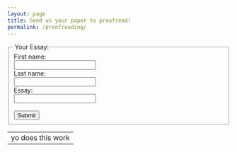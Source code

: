 ```yaml
---
layout: page
title: Send us your paper to proofread!
permalink: /proofreading/
---
```

<html>
<body>

<form action="action_page.php">
  <fieldset>
    <legend>Your Essay:</legend>
    First name:<br>
    <input type="text" name="firstname">
    <br>
    Last name:<br>
    <input type="text" name="lastname">
    <br>
    Essay:<br>
    <input type="text" 
           name="Essay"
           cols="35"
           rows="10"
           style="Width 150px; Height 100px;"> 
    <br><br>
    <input type="submit" value="Submit">
  </fieldset>
</form>
<table>
 <tr>
   <td>
   yo does this work
   </td>
 </tr>
</table>
</body>
</html>
